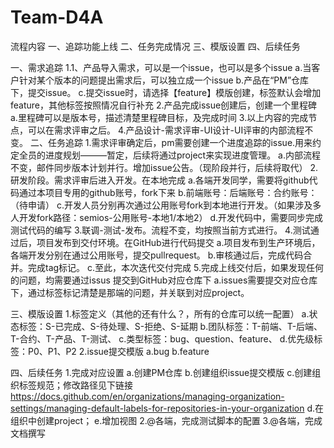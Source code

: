 # Team-D4A
流程内容
一、追踪功能上线
二、任务完成情况
三、模版设置
四、后续任务

一、需求追踪
1.1、产品导入需求，可以是一个issue，也可以是多个issue
a.当客户针对某个版本的问题提出需求后，可以独立成一个issue
b.产品在“PM”仓库下，提交issue。
c.提交issue时，请选择【feature】模版创建，标签默认会增加feature，其他标签按照情况自行补充
2.产品完成issue创建后，创建一个里程碑
a.里程碑可以是版本号，描述清楚里程碑目标，及完成时间
3.以上内容的完成节点，可以在需求评审之后。
4.产品设计-需求评审-UI设计-UI评审的内部流程不变。
二、任务追踪
1.需求评审确定后，pm需要创建一个进度追踪的issue.用来约定全员的进度规划———暂定，后续将通过project来实现进度管理。
a.内部流程不变，邮件同步版本计划并行。增加issue公告。（现阶段并行，后续将取代）
2.研发阶段。需求评审后进入开发。在本地完成
a.各端开发同学，需要将github代码通过本项目专用的github账号，fork下来
b.前端账号：后端账号：合约账号：（待申请）
c.开发人员分别再次通过公用账号fork到本地进行开发。（如果涉及多人开发fork路径：semios-公用账号-本地1/本地2）
d.开发代码中，需要同步完成测试代码的编写
3.联调-测试-发布。流程不变，均按照当前方式进行。
4.测试通过后，项目发布到交付环境。在GitHub进行代码提交
a.项目发布到生产环境后，各端开发分别在通过公用账号，提交pullrequest。
b.审核通过后，完成代码合并。完成tag标记。
c.至此，本次迭代交付完成
5.完成上线交付后，如果发现任何的问题，均需要通过issus 提交到GitHub对应仓库下
a.issues需要提交对应仓库下，通过标签标记清楚是那端的问题，并关联到对应project。

三、模版设置
1.标签定义（其他的还有什么？，所有的仓库可以统一配置）
a.状态标签：S-已完成、S-待处理、S-拒绝、S-延期
b.团队标签：T-前端、T-后端、T-合约、T-产品、T-测试、
c.类型标签：bug、question、feature、
d.优先级标签：P0、P1、P2
2.issue提交模版
a.bug
b.feature

四、后续任务
1.完成对应设置
a.创建PM仓库
b.创建组织issue提交模版
c.创建组织标签规范；修改路径见下链接
https://docs.github.com/en/organizations/managing-organization-settings/managing-default-labels-for-repositories-in-your-organization
d.在组织中创建project；
e.增加视图
2.@各端，完成测试脚本的配置
3.@各端，完成文档撰写



